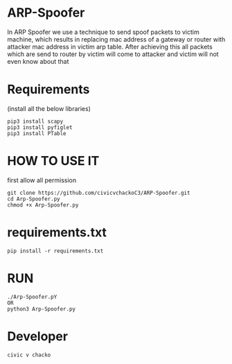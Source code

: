# ARP-Spoofer
In ARP Spoofer we use a technique to send spoof packets to victim machine, which 
results in replacing mac address of a gateway or router with attacker mac address 
in victim arp table.
After achieving this all packets which are send to router by victim will come to 
attacker and victim will not even know about that

# Requirements
(install all the below libraries)

    pip3 install scapy
    pip3 install pyfiglet
    pip3 install PTable
# HOW TO USE IT
 first allow all permission
  
    git clone https://github.com/civicvchackoC3/ARP-Spoofer.git
    cd Arp-Spoofer.py
    chmod +x Arp-Spoofer.py
# requirements.txt
    pip install -r requirements.txt
# RUN
    ./Arp-Spoofer.pY
    OR
    python3 Arp-Spoofer.py
# Developer
    civic v chacko
